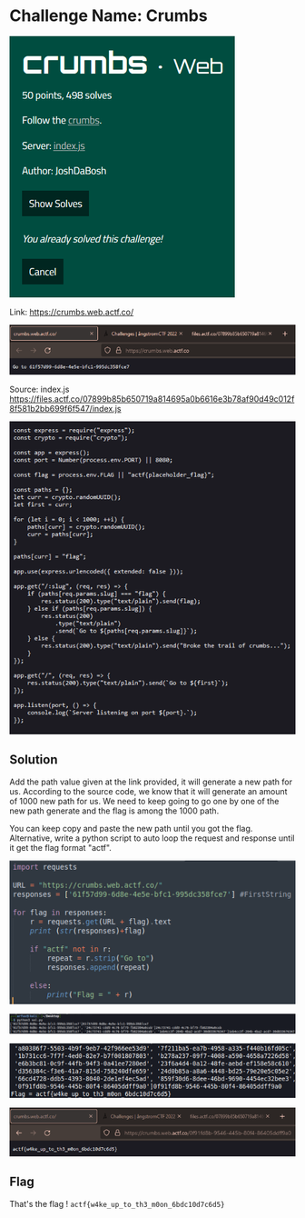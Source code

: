 # Challenge Name: Crumbs

![quest](Question.png)

Link: https://crumbs.web.actf.co/

![img1](Website.png)

Source: index.js https://files.actf.co/07899b85b650719a814695a0b6616e3b78af90d49c012f8f581b2bb699f6f547/index.js

![img2](index.js.png)


## Solution
Add the path value given at the link provided, it will generate a new path for us. According to the source code, we know that it will generate an amount of 1000 new path for us. We need to keep going to go one by one of the new path generate and the flag is among the 1000 path. 

You can keep copy and paste the new path until you got the flag. 
Alternative, write a python script to auto loop the request and response until it get the flag format "actf". 

![img3](python_script.png)

![img4](com.png)

![img5](Flag.png)

![img6](WebsiteFlag.png)


## Flag
That's the flag !
`actf{w4ke_up_to_th3_m0on_6bdc10d7c6d5}`